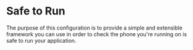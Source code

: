 # Safe to Run 

The purpose of this configuration is to provide a simple and extensible framework you can use in order
to check the phone you're running on is safe to run your application.


